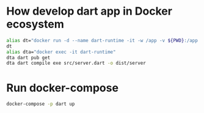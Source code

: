 # How develop dart app in Docker ecosystem

```bash
alias dt="docker run -d --name dart-runtime -it -w /app -v ${PWD}:/app google/dart:2.13.1"
dt
alias dta="docker exec -it dart-runtime"
dta dart pub get
dta dart compile exe src/server.dart -o dist/server
```

# Run docker-compose

```bash
docker-compose -p dart up
```
